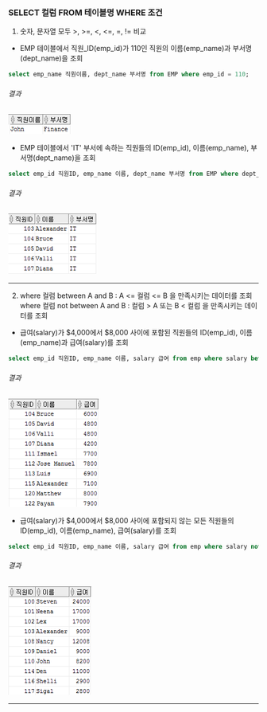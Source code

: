 

### SELECT 컬럼 FROM 테이블명 WHERE 조건  
1. 숫자, 문자열 모두 >, >=, <, <=, =, != 비교

- EMP 테이블에서 직원_ID(emp_id)가 110인 직원의 이름(emp_name)과 부서명(dept_name)을 조회

```sql
select emp_name 직원이름, dept_name 부서명 from EMP where emp_id = 110;

```

###### 결과

![결과2-1](/image_file/결과2-1.png)

- EMP 테이블에서 'IT' 부서에 속하는 직원들의 ID(emp_id), 이름(emp_name), 부서명(dept_name)을 조회

```sql
select emp_id 직원ID, emp_name 이름, dept_name 부서명 from EMP where dept_name = 'IT';
```

###### 결과

![결과2-2](/image_file/결과2-2.png)

****

2. where 컬럼 between A and B : A <= 컬럼 <= B 을 만족시키는 데이터를 조회  
where 컬럼 not between A and B : 컬럼 > A 또는 B < 컬럼 을 만족시키는 데이터를 조회

- 급여(salary)가 $4,000에서 $8,000 사이에 포함된 직원들의 ID(emp_id), 이름(emp_name)과 급여(salary)를 조회

```sql
select emp_id 직원ID, emp_name 이름, salary 급여 from emp where salary between 4000 AND 8000;
```

###### 결과

![결과2-3](/image_file/결과2-3.png)

- 급여(salary)가 $4,000에서 $8,000 사이에 포함되지 않는 모든 직원들의  ID(emp_id), 이름(emp_name), 급여(salary)를 조회

```sql
select emp_id 직원ID, emp_name 이름, salary 급여 from emp where salary not between 4000 AND 8000;
```

###### 결과

![결과2-4](/image_file/결과2-4.png)

****


